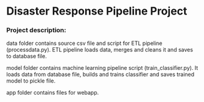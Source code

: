 # Disaster Response Pipeline Project

### Project description:

data folder contains source csv file and script for ETL pipeline (processdata.py). ETL pipeline loads data, merges and cleans it and saves to database file.

model folder contains machine learning pipeline script (train_classifier.py). It loads data from database file, builds and trains classifier and saves trained model to pickle file.

app folder contains files for webapp.
